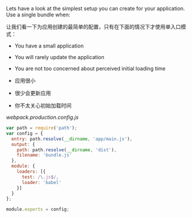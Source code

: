 Lets have a look at the simplest setup you can create for your application. Use a single bundle when:

让我们看一下为应用创建的最简单的配置，只有在下面的情况下才使用单入口模式：

- You have a small application
- You will rarely update the application
- You are not too concerned about perceived initial loading time


- 应用很小
- 很少会更新应用
- 你不太关心初始加载时间


*webpack.production.config.js*
```javascript
var path = require('path');
var config = {
  entry: path.resolve(__dirname, 'app/main.js'),
  output: {
    path: path.resolve(__dirname, 'dist'),
    filename: 'bundle.js'
  },
  module: {
    loaders: [{
      test: /\.js$/,
      loader: 'babel'
    }]
  }
};

module.exports = config;
```